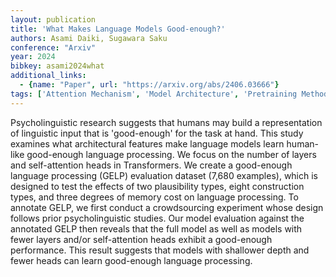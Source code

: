 ```yaml
---
layout: publication
title: 'What Makes Language Models Good-enough?'
authors: Asami Daiki, Sugawara Saku
conference: "Arxiv"
year: 2024
bibkey: asami2024what
additional_links:
  - {name: "Paper", url: "https://arxiv.org/abs/2406.03666"}
tags: ['Attention Mechanism', 'Model Architecture', 'Pretraining Methods', 'Transformer']
---
```

Psycholinguistic research suggests that humans may build a representation of linguistic input that is 'good-enough' for the task at hand. This study examines what architectural features make language models learn human-like good-enough language processing. We focus on the number of layers and self-attention heads in Transformers. We create a good-enough language processing (GELP) evaluation dataset (7,680 examples), which is designed to test the effects of two plausibility types, eight construction types, and three degrees of memory cost on language processing. To annotate GELP, we first conduct a crowdsourcing experiment whose design follows prior psycholinguistic studies. Our model evaluation against the annotated GELP then reveals that the full model as well as models with fewer layers and/or self-attention heads exhibit a good-enough performance. This result suggests that models with shallower depth and fewer heads can learn good-enough language processing.

